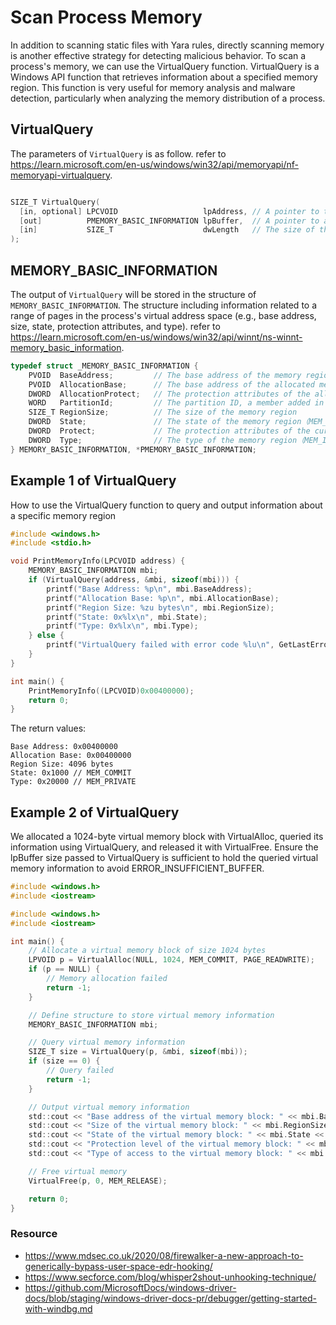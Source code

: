 # Scan Process Memory

In addition to scanning static files with Yara rules, directly scanning memory is another effective strategy for detecting malicious behavior. To scan a process's memory, we can use the VirtualQuery function. VirtualQuery is a Windows API function that retrieves information about a specified memory region. This function is very useful for memory analysis and malware detection, particularly when analyzing the memory distribution of a process.

## VirtualQuery

The parameters of `VirtualQuery` is as follow. refer to https://learn.microsoft.com/en-us/windows/win32/api/memoryapi/nf-memoryapi-virtualquery.

```c

SIZE_T VirtualQuery(
  [in, optional] LPCVOID                   lpAddress, // A pointer to the base address of the region of pages
  [out]          PMEMORY_BASIC_INFORMATION lpBuffer,  // A pointer to a MEMORY_BASIC_INFORMATION structure
  [in]           SIZE_T                    dwLength   // The size of the buffer pointed to by the lpBuffer
);
```

## MEMORY_BASIC_INFORMATION

The output of `VirtualQuery` will be stored in the structure of `MEMORY_BASIC_INFORMATION`. The structure including information related to a range of pages in the process's virtual address space (e.g., base address, size, state, protection attributes, and type).
refer to https://learn.microsoft.com/en-us/windows/win32/api/winnt/ns-winnt-memory_basic_information.

```c
typedef struct _MEMORY_BASIC_INFORMATION {
    PVOID  BaseAddress;         // The base address of the memory region
    PVOID  AllocationBase;      // The base address of the allocated memory region
    DWORD  AllocationProtect;   // The protection attributes of the allocated memory region
    WORD   PartitionId;         // The partition ID, a member added in Windows 10 version 2004
    SIZE_T RegionSize;          // The size of the memory region
    DWORD  State;               // The state of the memory region（MEM_COMMIT,MEM_FREE,MEM_RESERVE）
    DWORD  Protect;             // The protection attributes of the current memory region
    DWORD  Type;                // The type of the memory region（MEM_IMAGE,MEM_MAPPED,MEM_PRIVATE）
} MEMORY_BASIC_INFORMATION, *PMEMORY_BASIC_INFORMATION;

```

## Example 1 of VirtualQuery

How to use the VirtualQuery function to query and output information about a specific memory region

```c
#include <windows.h>
#include <stdio.h>

void PrintMemoryInfo(LPCVOID address) {
    MEMORY_BASIC_INFORMATION mbi;
    if (VirtualQuery(address, &mbi, sizeof(mbi))) {
        printf("Base Address: %p\n", mbi.BaseAddress);
        printf("Allocation Base: %p\n", mbi.AllocationBase);
        printf("Region Size: %zu bytes\n", mbi.RegionSize);
        printf("State: 0x%lx\n", mbi.State);
        printf("Type: 0x%lx\n", mbi.Type);
    } else {
        printf("VirtualQuery failed with error code %lu\n", GetLastError());
    }
}

int main() {
    PrintMemoryInfo((LPCVOID)0x00400000);
    return 0;
}
```

The return values:

```
Base Address: 0x00400000
Allocation Base: 0x00400000
Region Size: 4096 bytes
State: 0x1000 // MEM_COMMIT
Type: 0x20000 // MEM_PRIVATE
```

## Example 2 of VirtualQuery

We allocated a 1024-byte virtual memory block with VirtualAlloc, queried its information using VirtualQuery, and released it with VirtualFree. Ensure the lpBuffer size passed to VirtualQuery is sufficient to hold the queried virtual memory information to avoid ERROR_INSUFFICIENT_BUFFER.

```c
#include <windows.h>
#include <iostream>

#include <windows.h>
#include <iostream>

int main() {
    // Allocate a virtual memory block of size 1024 bytes
    LPVOID p = VirtualAlloc(NULL, 1024, MEM_COMMIT, PAGE_READWRITE);
    if (p == NULL) {
        // Memory allocation failed
        return -1;
    }

    // Define structure to store virtual memory information
    MEMORY_BASIC_INFORMATION mbi;

    // Query virtual memory information
    SIZE_T size = VirtualQuery(p, &mbi, sizeof(mbi));
    if (size == 0) {
        // Query failed
        return -1;
    }

    // Output virtual memory information
    std::cout << "Base address of the virtual memory block: " << mbi.BaseAddress << std::endl;
    std::cout << "Size of the virtual memory block: " << mbi.RegionSize << std::endl;
    std::cout << "State of the virtual memory block: " << mbi.State << std::endl;
    std::cout << "Protection level of the virtual memory block: " << mbi.Protect << std::endl;
    std::cout << "Type of access to the virtual memory block: " << mbi.Type << std::endl;

    // Free virtual memory
    VirtualFree(p, 0, MEM_RELEASE);

    return 0;
}

```

### Resource

- https://www.mdsec.co.uk/2020/08/firewalker-a-new-approach-to-generically-bypass-user-space-edr-hooking/
- https://www.secforce.com/blog/whisper2shout-unhooking-technique/
- https://github.com/MicrosoftDocs/windows-driver-docs/blob/staging/windows-driver-docs-pr/debugger/getting-started-with-windbg.md
